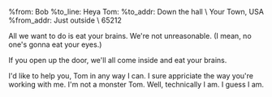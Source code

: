 %from: Bob
%to_line: Heya Tom:
%to_addr: Down the hall \\ Your Town, USA
%from_addr: Just outside \\ 65212

All we want to do is eat your brains. We're not unreasonable. (I mean,
no one's gonna eat your eyes.)

If you open up the door, we'll all come inside and eat your brains.

I'd like to help you, Tom in any way I can. I sure appriciate the way
you're working with me. I'm not a monster Tom. Well, technically I
am. I guess I am.